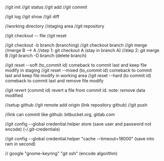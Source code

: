 //git init
//git status
//git add
//git commit

//git log
//git show
//git diff

//working directory
//staging area
//git repository

//git checkout -- file
//git reset

//git checkout -b branch (branching)
//git checkout branch
//git merge
	//merge B --> A
	//step 1: git checkout A (stay in branch A)
	//step 2: git merge B 
//git branch -D branch (delete branch)

//git reset --soft (to_commit id) comeback to commit last and keep file modify in staging
//git reset --mixed (to_commit id) comeback to commit last and keep file modify in working area
//git reset --hard (to commit id) comeback to commit last and remove file modify

//git revert (commit id) revert a file from commit id. note: remove data modified

//setup github 
//git remote add origin (link repository github)
//git push

//link can commit like github: bitbucket.org, gitlab.com

//git config --global credential.helper store
(save user and password not encode)
(-/.git-credentials)

//git config --global credential.helper "cache --timeout=18000" (save into ram in second)

// google "gnome-keyring" "git ssh" (encode algorithm)
